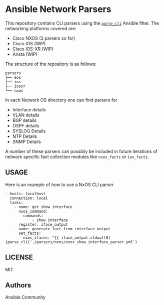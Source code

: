 # Ansible Network Parsers


This repository contains CLI parsers using the [``parse_cli``](http://docs.ansible.com/ansible/latest/playbooks_filters.html#network-cli-filters) Ansible filter. The networking platforms covered are:

* Cisco NXOS (3 parsers so far)
* Cisco IOS (WIP)
* Cisco IOS-XR (WIP)
* Arista (WIP)


The structure of the repository is as follows:

```
parsers
├── eos
├── ios
├── iosxr
└── nxos
```

In each Network OS directory one can find parsers for

* Interface details
* VLAN details
* BGP details
* OSPF details
* SYSLOG Details
* NTP Details
* SNMP Details

A number of these parsers can possibly be included in future iterations of network specific fact collection modules like
`` nxos_facts `` or ``ios_facts``.

## USAGE

Here is an example of how to use a NxOS CLI parser

```
- hosts: localhost
  connection: local
  tasks:
    - name: get show interface
      nxos_command:
        commands:
            - show interface
      register: iface_output
    - name: generate fact from interface output
      set_facts:
        nxos_ifaces: "{{ iface_output.stdout[0] |parse_cli('./parsers/nxos/nxos_show_interface_parser.yml')
```

## LICENSE

MIT


## Authors

Ansible Community
